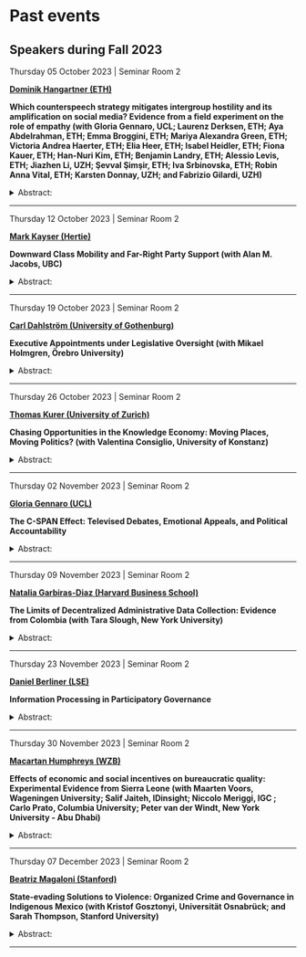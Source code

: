 Past events
===========

Speakers during Fall 2023
-------------------------

Thursday 05 October 2023 | Seminar Room 2
<p>
<strong><a href='https://www.hangartner.net/'>Dominik Hangartner
(ETH)</a></strong>
</p>

**Which counterspeech strategy mitigates intergroup hostility and its
amplification on social media? Evidence from a field experiment on the
role of empathy (with Gloria Gennaro, UCL; Laurenz Derksen, ETH; Aya
Abdelrahman, ETH; Emma Broggini, ETH; Mariya Alexandra Green, ETH;
Victoria Andrea Haerter, ETH; Elia Heer, ETH; Isabel Heidler, ETH; Fiona
Kauer, ETH; Han-Nuri Kim, ETH; Benjamin Landry, ETH; Alessio Levis, ETH;
Jiazhen Li, UZH; Şevval Şimşir, ETH; Iva Srbinovska, ETH; Robin Anna
Vital, ETH; Karsten Donnay, UZH; and Fabrizio Gilardi, UZH)**

<details>
<summary>Abstract:</summary>
<p>
Online intergroup hostility is a pervasive and troubling issue, yet
experimental evidence on how to curb it remains scarce. This study
focuses on counterspeech as a means for users to reduce hate speech.
Informed by theories from social psychology about the role of empathy in
overcoming prejudice, we randomize four counterspeec strategies across
the senders of 2,102 xenophobic Twitter messages. Compared to the
control group, the three empathy-based strategies increase the sender’s
propensity to delete the xenophobic message, reduce the share of new
xenophobic messages over the following four weeks, and decrease other
users’ amplification of the xenophobic message. Among these strategies,
analogical perspective-taking, encouraging the sender to compare their
own experiences of being attacked online with their discriminatory
behavior towards the outgroup, is particularly effective. In contrast,
disapproval messages have weaker effects. These findings provide
theoretical and actionable insights for how to reduce intergroup
hostility and its online amplification.
</p>
</details>
<hr>
Thursday 12 October 2023 | Seminar Room 2
<p>
<strong><a href='https://mark-kayser.com/'>Mark Kayser
(Hertie)</a></strong>
</p>

**Downward Class Mobility and Far-Right Party Support (with Alan M.
Jacobs, UBC)**

<details>
<summary>Abstract:</summary>
<p>
The relative effects of economic and social change on support for
far-right parties persistently occupies the attention of scholars and
the public. We argue that many explanations, by examining short-run
economic change or levels of social and cultural characteristics, miss a
core determinant of the rise of the far right: long-run material
deterioration, with its concomitant implications for social status.
Employing intergenerational occupational mobility, a measure uniquely
able to capture both components, we provide the first broad evidence of
this pattern across 10 countries and 2 decades. We then distinguish (a)
between level and change effects with the aid of diagonal reference
models and (b) between income and status effects through the use of
historical occupational wage data. Downward (but not upward)
occupational mobility predicts far-right voting across ten developed
democracies and intergenerational differences in real income play a role
independent of occupational status.
</p>
</details>
<hr>
Thursday 19 October 2023 | Seminar Room 2
<p>
<strong><a href='https://www.gu.se/en/about/find-staff/carldahlstrom'>Carl
Dahlström (University of Gothenburg)</a></strong>
</p>

**Executive Appointments under Legislative Oversight (with Mikael
Holmgren, Örebro University)**

<details>
<summary>Abstract:</summary>
<p>
A large literature argues that the executive’s appointment powers may
bestow them with a significant policy advantage against the legislature.
In practice, however, the legislature may also deploy a variety of
instruments to strike back at the executive. In this paper, we field
five decades’ worth of data from the Swedish government to investigate
whether the executive might adapt their appointment strategies to
legislative pressures. We take advantage of a vast system of ad-hoc
commissions that the Swedish ministers have developed over time to track
their sensitivity to the parliament’s partisan composition. We find
that, while the ministers generally oversample appointees from their own
parties, the overall distribution of political appointees also tends to
shift along with the parliament’s balance of power. In line with recent
theories of interbranch relations, our results highlight both the
executive’s penchant for strategic appointments and the legislature’s
constraining reach.
</p>
</details>
<hr>
Thursday 26 October 2023 | Seminar Room 2
<p>
<strong><a href='https://thomaskurer.net/'>Thomas Kurer (University of
Zurich)</a></strong>
</p>

**Chasing Opportunities in the Knowledge Economy: Moving Places, Moving
Politics? (with Valentina Consiglio, University of Konstanz)**

<details>
<summary>Abstract:</summary>
<p>
The rise of the knowledge economy has profoundly transformed the
political landscape. Thriving urban knowledge hubs have become almost
synonymous with cosmopolitan environments whereas lagging-behind areas
are characterized by stronger anti-establishment sentiments. We advance
the literature with a more dynamic perspective by studying individual
relocations to examine the political consequences of the strong pull
into destinations that are typically more progressive than most places
of origin. We propose an innovative measure of local opportunity at the
NUTS-3 level in Germany and merge this “opportunity map” with
individual-level panel data to assess how relocations into knowledge
hubs affect political behavior. In line with a mechanism of
assimilation, we find strong and consistent evidence that moving to
opportunity fosters political integration and shifts political
preferences to the left. Our findings suggest that the ongoing movement
of populations from rural regions to prosperous cities may come with a
self-reinforcing political dynamic that creates a strong and lasting
progressive coalition in the mid- and long-term.
</p>
</details>
<hr>
Thursday 02 November 2023 | Seminar Room 2
<p>
<strong><a href='http://gloriagennaro.rbind.io/'>Gloria Gennaro
(UCL)</a></strong>
</p>

**The C-SPAN Effect: Televised Debates, Emotional Appeals, and Political
Accountability**

<details>
<summary>Abstract:</summary>
<p>
We study the effect of televised broadcasts of floor debates on the
rhetoric and behavior of U.S. Congress Members. First, we show in a
differences-in-differences analysis that the introduction of C-SPAN
broadcasts in 1979 increased the use of emotional appeals in the House
relative to the Senate, where televised floor debates were not
introduced until later. Second, we use exogenous variation in C-SPAN
channel positioning as an instrument for C-SPAN viewership by
Congressional district and show that House Members from districts with
exogenously higher C-SPAN viewership are more emotive in floor debates.
Looking to electoral pressures as a mechanism, we find the emotionality
effect of C-SPAN is strongest in competitive districts. C-SPAN exposure
increases the vote share for incumbent Congress Members and citizens’
approval of their job in Congress, and more so among Members who speak
more emotionally. Contra accountability models of transparency, C-SPAN
has no effect on measures of legislative effort on behalf of
constituents, and if anything it reduces a politician’s constituency
orientation. We find that local news coverage – that is, mediated rather
than direct transparency – has the opposite effect of C-SPAN, increasing
legislative effort but with no effect on emotional rhetoric. These
results highlight the importance of audience and mediation in the
political impacts of higher transparency.
</p>
</details>
<hr>
Thursday 09 November 2023 | Seminar Room 2
<p>
<strong><a href='https://www.nataliagarbirasdiaz.com'>Natalia
Garbiras-Diaz (Harvard Business School)</a></strong>
</p>

**The Limits of Decentralized Administrative Data Collection: Evidence
from Colombia (with Tara Slough, New York University)**

<details>
<summary>Abstract:</summary>
<p>
States collect vast amounts of data for use in policymaking and public
administration. To do so, central governments frequently solicit data
from decentralized bureaucrats. Because central governments use these
data in policymaking, decentralized bureaucrats may face incentives to
selectively report or misreport, limiting the quality of administrative
data. We study the production of a transparency index by measuring the
reporting behavior of bureaucrats in the near universe of Colombian
public sector entities. Using an original audit, we show that failure to
report and misreporting vary systematically in actual transparency
practices, revealing limits to the use of these data. Further, in
partnership with a Colombian government watchdog agency, we implement a
large-scale experiment that varies the salience of central government
oversight. Increased salience changed the data bureaucrats reported to
the central government. Similar dynamics across policy areas and regime
types are apt to limit the quality of state information in multiple
contexts.
</p>
</details>
<hr>
Thursday 23 November 2023 | Seminar Room 2
<p>
<strong><a href='http://www.danielberliner.com/'>Daniel Berliner
(LSE)</a></strong>
</p>

**Information Processing in Participatory Governance**

<details>
<summary>Abstract:</summary>
<p>
Participatory governance institutions often aim to yield information
useful to policymakers, whether about public preferences, problems,
solutions, or perspectives. But how can large numbers of public
contributions be processed into interpretable and actionable information
outputs? As theorists and practitioners increasingly call for
participatory governance to operate at larger scales, often enabled by
new technologies, this challenge only becomes more important. Building
on research across political theory, public administration, and
political science, this paper develops and illustrates three claims:
First, that information processing plays an important and
under-appreciated role in participatory governance. Second, that there
are distinct types of information processing, best characterised by two
dimensions of specificity and novelty. And third, that these types
differ in their costs, in the extent to which they can be delegated to
non-experts or to automation, and in their potential consequences for
unrepresentative participation. Better recognising these differences
will help both researchers and practitioners better understand the
potential and the limitations of participatory governance institutions
in different settings and with different goals.
</p>
</details>
<hr>
Thursday 30 November 2023 | Seminar Room 2
<p>
<strong><a href='https://macartan.github.io/'>Macartan Humphreys
(WZB)</a></strong>
</p>

**Effects of economic and social incentives on bureaucratic quality:
Experimental Evidence from Sierra Leone (with Maarten Voors, Wageningen
University; Salif Jaiteh, IDinsight; Niccolo Meriggi, IGC ; Carlo Prato,
Columbia University; Peter van der Windt, New York University - Abu
Dhabi)**

<details>
<summary>Abstract:</summary>
<p>
Using a field experiment implemented in Sierra Leone we examine mixed
motives for local service providers. We find evidence consistent with
past literature that social pressure improves quality–albeit at a lower
levels than past studies have found. These gains however are no better
than gains from simple direct payment mechanisms that involve similar
direct costs but lower social costs. There is weak evidence of crowding
out effects. Analysis of a structural model identifies conditions
underwhich social or economic incentives are more or less likely to be
effective.
</p>
</details>
<hr>
Thursday 07 December 2023 | Seminar Room 2
<p>
<strong><a href='https://bmagaloni.com/'>Beatriz Magaloni
(Stanford)</a></strong>
</p>

**State-evading Solutions to Violence: Organized Crime and Governance in
Indigenous Mexico (with Kristof Gosztonyi, Universität Osnabrück; and
Sarah Thompson, Stanford University)**

<details>
<summary>Abstract:</summary>
<p>
The monopoly of violence in the hands of the state is associated with
the creation of political order. This influential vision about the
emergence of order misses the important problem that parts of the state
and its law enforcement apparatus often become extensions of criminality
rather than solutions to it. We argue that one solution to this dilemma
is to “opt out from the state.” Using a multi-method strategy combining
qualitative research, quasi-experimental statistical analysis, and
survey data, the paper demonstrates that indigenous communities in
Mexico are better able to escape predatory criminal rule and to live
more secure where they are legally allowed to carve a space of autonomy
from the state through the institution of “usos y costumbres.” We trace
this outcome to the presence of strong direct participatory democratic
practices, the presence of a community police run by local townsmen, and
a parallel system of justice independent from the state, making
communities more immune to cartel infiltration.
</p>
</details>
<hr>
